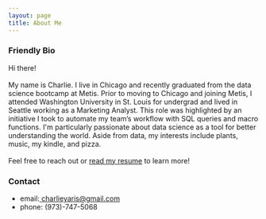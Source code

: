 ```yaml
---
layout: page
title: About Me
---
```


### Friendly Bio
Hi there!<br><br>My name is Charlie. I live in Chicago and recently graduated from the data science bootcamp at Metis. Prior to moving to Chicago and joining Metis, I attended Washington University in St. Louis for undergrad and lived in Seattle working as a Marketing Analyst. This role was highlighted by an initiative I took to automate my team’s workflow with SQL queries and macro functions. I'm particularly passionate about data science as a tool for better understanding the world. Aside from data, my interests include plants, music, my kindle, and pizza.<br><br>Feel free to reach out or [read my resume](../resume/) to learn more!

### Contact

- email:[ charlieyaris@gmail.com](mailto:charlieyaris@gmail.com)
- phone: (973)-747-5068
